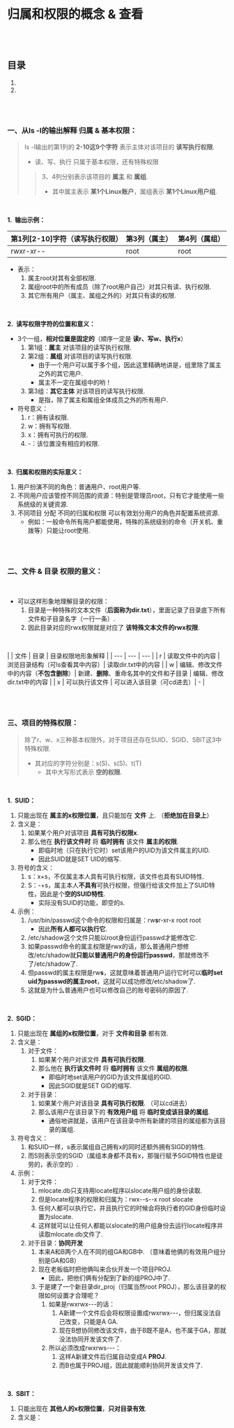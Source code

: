 # 归属和权限的概念 & 查看

<br><br>

## 目录

1. []()
2. []()

<br><br>

### 一、从ls -l的输出解释 归属 & 基本权限：
> ls -l输出的第1列的 **2-10这9个字符** 表示主体对该项目的 **读写执行权限**.
>
> - 读、写、执行 只属于基本权限，还有特殊权限
>
>> 3、4列分别表示该项目的 **属主** 和 **属组**.
>>
>> - 其中属主表示 **某1个Linux账户**，属组表示 **某1个Linux用户组**.

<br>

**1.&nbsp; 输出示例：**

| 第1列[2-10]字符（读写执行权限）| 第3列（属主）| 第4列（属组）|
| --- | --- | --- |
| rwxr-xr-- | root | root |

- 表示：
   1. 属主root对其有全部权限.
   2. 属组root中的所有成员（除了root用户自己）对其只有读、执行权限.
   3. 其它所有用户（属主、属组之外的）对其只有读的权限.

<br>

**2.&nbsp; 读写权限字符的位置和意义：**

- 3个一组，**相对位置是固定的**（顺序一定是 **读r、写w、执行x**）
   1. 第1组：**属主** 对该项目的读写执行权限.
   2. 第2组：**属组** 对该项目的读写执行权限.
      - 由于一个用户可以属于多个组，因此这里精确地讲是，组里除了属主之外的其它用户.
      - 属主不一定在属组中的哟！
   3. 第3组：**其它主体** 对该项目的读写执行权限.
      - 是指，除了属主和属组全体成员之外的所有用户.
- 符号意义：
   1. r：拥有读权限.
   2. w：拥有写权限.
   3. x：拥有可执行的权限.
   4. -：该位置没有相应的权限.

<br>

**3.&nbsp; 归属和权限的实际意义：**

1. 用户扮演不同的角色：普通用户、root用户等.
2. 不同用户应该管控不同范围的资源：特别是管理员root，只有它才能使用一些系统级的关键资源.
3. 不同项目 分配 不同的归属和权限 可以有效划分用户的角色并配置系统资源.
   - 例如：一般命令所有用户都能使用，特殊的系统级别的命令（开关机、重拨等）只能让root使用.

<br><br>

### 二、文件 & 目录 权限的意义：

<br>

- 可以这样形象地理解目录的权限：
   1. 目录是一种特殊的文本文件（**后面称为dir.txt**），里面记录了目录底下所有文件和子目录名字（一行一条）.
   2. 因此目录对应的rwx权限就是对应了 **该特殊文本文件的rwx权限**.

<br>

| | 文件 | 目录 | 目录权限地形象解释 |
| --- | --- | --- |
| r | 读取文件中的内容 | 浏览目录结构（可ls查看其中内容）| 读取dir.txt中的内容 |
| w | 编辑、修改文件中的内容（**不包含删除**）| 新建、**删除**、重命名其中的文件和子目录 | 编辑、修改dir.txt中的内容 |
| x | 可以执行该文件 | 可以进入该目录（可cd进去）| - |

<br><br>

### 三、项目的特殊权限：
> 除了r、w、x三种基本权限外，对于项目还存在SUID、SGID、SBIT这3中特殊权限.
>
> - 其对应的字符分别是：s(S)、s(S)、t(T)
>    - 其中大写形式表示 **空的权限**.

<br>

**1.&nbsp; SUID：**

1. 只能出现在 **属主的x权限位置**，且只能加在 **文件** 上. （**拒绝加在目录上**）
2. 含义是：
   1. 如果某个用户对该项目 **具有可执行权限x**.
   2. 那么他在 **执行该文件时** 将 **临时拥有** 该文件 **属主的权限**.
      - 即临时地（只在执行它时）set该用户的UID为该文件属主的UID.
      - 因此SUID就是SET UID的缩写.
3. 符号的含义：
   1. s：x+s，不仅属主本人具有可执行权限，该文件也具有SUID特性.
   2. S：-+s，属主本人**不具有**可执行权限，但强行给该文件加上了SUID特性，因此是个**空的SUID特性**.
      - 实际没有SUID的功能，即空的s.
4. 示例：
   1. /usr/bin/passwd这个命令的权限和归属是：rw**s**r-xr-x root root
      - 因此**所有人都可以执行它**.
   2. /etc/shadow这个文件只能以root身份运行passwd才能修改它.
   3. 如果passwd命令的属主权限是rwx的话，那么普通用户想修改/etc/shadow就**只能以普通用户的身份运行passwd**，那就修改不了/etc/shadow了.
   4. 但passwd的属主权限是rw**s**，这就意味着普通用户运行它时可以**临时set uid为passwd的属主root**，这就可以成功修改/etc/shadow了.
   5. 这就是为什么普通用户也可以修改自己的账号密码的原因了.

<br>

**2.&nbsp; SGID：**

1. 只能出现在 **属组的x权限位置**，对于 **文件和目录** 都有效.
2. 含义是：
   1. 对于文件：
      1. 如果某个用户对该文件 **具有可执行权限**.
      2. 那么他在 **执行该文件时** 将 **临时拥有** 该文件 **属组的权限**.
         - 即临时地set该用户的GID为该文件属组的GID.
         - 因此SGID就是SET GID的缩写.
   2. 对于目录：
      1. 如果某个用户对该目录 **具有可执行权限**. （可以cd进去）
      2. 那么该用户在该目录下的 **有效用户组** 将 **临时变成该目录的属组**.
         - 通俗地讲就是，该用户在该目录中所有新建的项目的属组都为该目录的属组.
3. 符号含义：
   1. 和SUID一样，s表示属组自己拥有x的同时还额外拥有SIGD的特性.
   2. 而S则表示空的SGID（属组本身都不具有x，那强行赋予SGID特性也是徒劳的，表示空的）.
4. 示例：
   1. 对于文件：
      1. mlocate.db只支持用locate程序以slocate用户组的身份读取.
      2. 但是locate程序的权限和归属为：rwx--s--x root slocate
      3. 任何人都可以执行它，并且执行它的时候会将执行者的GID身份临时设置为slocate.
      4. 这样就可以让任何人都能以slocate的用户组身份去运行locate程序并读取mlocate.db文件了.
   2. 对于目录：**协同开发**
      1. 本来A和B两个人在不同的组GA和GB中. （意味着他俩的有效用户组分别是GA和GB）
      2. 现在老板临时把他俩叫来合伙开发一个项目PROJ.
         - 因此，把他们俩有分配到了新的组PROJ中了.
      3. 于是建了一个新目录dir_proj（归属当然root PROJ），那么该目录的权限如何设置才合理呢？
         1. 如果是rwxrwx---的话：
            1. A新建一个文件后会将权限设置成rwxrwx---，但归属没法自己改变，只能是A GA.
            2. 现在B想协同修改该文件，由于B既不是A，也不属于GA，那就没法协同开发该文件了.
         2. 所以必须改成rwxrws---：
            1. 这样A新建文件后归属自动变成A **PROJ**.
            2. 而B也属于PROJ组，因此就能顺利协同开发该文件了.

<br>

**3.&nbsp; SBIT：**

1. 只能出现在 **其他人的x权限位置**，**只对目录有效**.
2. 含义是：

<br>
